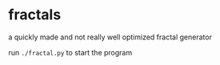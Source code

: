 # fractals

a quickly made and not really well optimized fractal generator

run `./fractal.py` to start the program
